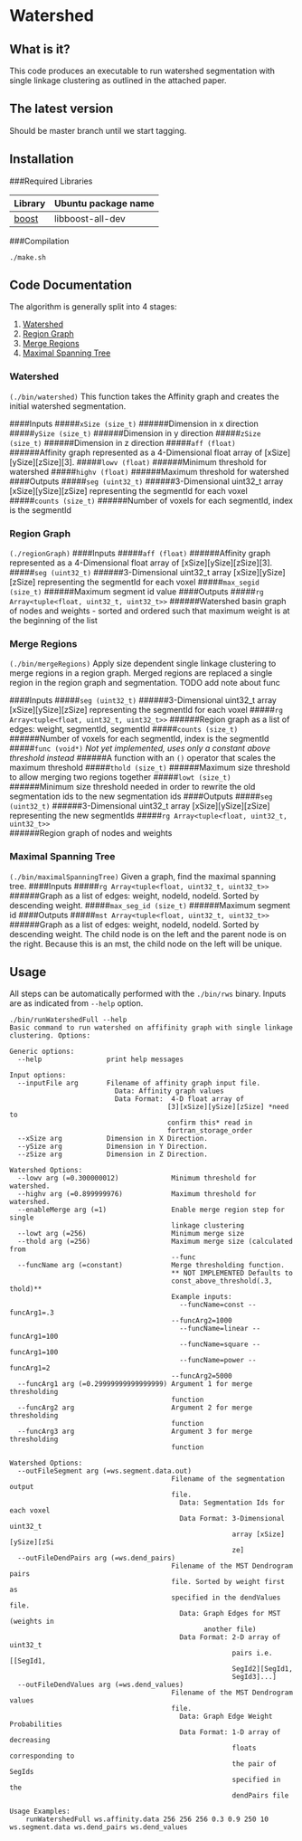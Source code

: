 Watershed
=======

What is it?
------------

This code produces an executable to run watershed segmentation with single linkage clustering as outlined in the attached paper.

The latest version
------------

Should be master branch until we start tagging.

Installation
------------

###Required Libraries

|Library|Ubuntu package name|
|-------|-------------------|
|[boost](http://www.boost.org/)|libboost-all-dev|
###Compilation
```
./make.sh
```

Code Documentation
------------

The algorithm is generally split into 4 stages:

1. [Watershed](#watershed)
1. [Region Graph](#region-graph)
1. [Merge Regions](#merge-regions)
1. [Maximal Spanning Tree](#maximal-spanning-tree)

### Watershed
`(./bin/watershed)`
This function takes the Affinity graph and creates the initial watershed segmentation.

####Inputs
#####`xSize (size_t)`
######Dimension in x direction
#####`ySize (size_t)`
######Dimension in y direction
#####`zSize (size_t)`
######Dimension in z direction
#####`aff (float)`
######Affinity graph represented as a 4-Dimensional float array of [xSize][ySize][zSize][3].
#####`lowv (float)`
######Minimum threshold for watershed
#####`highv (float)`
######Maximum threshold for watershed
####Outputs
#####`seg (uint32_t)`
######3-Dimensional uint32_t array [xSize][ySize][zSize] representing the segmentId for each voxel
#####`counts (size_t)`
######Number of voxels for each segmentId, index is the segmentId
      
### Region Graph
`(./regionGraph)`
####Inputs
#####`aff (float)`
######Affinity graph represented as a 4-Dimensional float array of [xSize][ySize][zSize][3].
#####`seg (uint32_t)`
######3-Dimensional uint32_t array [xSize][ySize][zSize] representing the segmentId for each voxel
#####`max_segid (size_t)`
######Maximum segment id value
####Outputs
#####`rg Array<tuple<float, uint32_t, uint32_t>>`
######Watershed basin graph of nodes and weights - sorted and ordered such that maximum weight is at the beginning of the list

### Merge Regions
`(./bin/mergeRegions)`
Apply size dependent single linkage clustering to merge regions in a region graph. Merged regions are replaced a single region in the region graph and segmentation. TODO add note about func

####Inputs
#####`seg (uint32_t)`
######3-Dimensional uint32_t array [xSize][ySize][zSize] representing the segmentId for each voxel
#####`rg Array<tuple<float, uint32_t, uint32_t>>` 
######Region graph as a list of edges: weight, segmentId, segmentId
#####`counts (size_t)`
######Number of voxels for each segmentId, index is the segmentId
#####`func (void*)` *Not yet implemented, uses only a constant above threshold instead*
######A function with an `()` operator that scales the maximum threshold 
#####`thold (size_t)`
######Maximum size threshold to allow merging two regions together
#####`lowt (size_t)`
######Minimum size threshold needed in order to rewrite the old segmentation ids to the new segmentation ids
####Outputs
#####`seg (uint32_t)` 
######3-Dimensional uint32_t array [xSize][ySize][zSize] representing the new segmentIds
#####`rg Array<tuple<float, uint32_t, uint32_t>>`  
######Region graph of nodes and weights

### Maximal Spanning Tree
`(./bin/maximalSpanningTree)`
Given a graph, find the maximal spanning tree.
####Inputs
#####`rg Array<tuple<float, uint32_t, uint32_t>>`
######Graph as a list of edges: weight, nodeId, nodeId.  Sorted by descending weight. 
#####`max_seg_id (size_t)`
######Maximum segment id
####Outputs
#####`mst Array<tuple<float, uint32_t, uint32_t>>`
######Graph as a list of edges: weight, nodeId, nodeId.  Sorted by descending weight. The child node is on the left and the parent node is on the right. Because this is an mst, the child node on the left will be unique.

Usage
-------
All steps can be automatically performed with the `./bin/rws` binary. Inputs are as indicated from `--help` option.
```
./bin/runWatershedFull --help
Basic command to run watershed on affifinity graph with single linkage clustering. Options:

Generic options:
  --help                print help messages

Input options:
  --inputFile arg       Filename of affinity graph input file.
                          Data: Affinity graph values
                          Data Format:  4-D float array of 
                                       [3][xSize][ySize][zSize] *need to 
                                       confirm this* read in 
                                       fortran_storage_order
  --xSize arg           Dimension in X Direction.
  --ySize arg           Dimension in Y Direction.
  --zSize arg           Dimension in Z Direction.

Watershed Options:
  --lowv arg (=0.300000012)             Minimum threshold for watershed.
  --highv arg (=0.899999976)            Maximum threshold for watershed.
  --enableMerge arg (=1)                Enable merge region step for single 
                                        linkage clustering
  --lowt arg (=256)                     Minimum merge size
  --thold arg (=256)                    Maximum merge size (calculated from 
                                        --func
  --funcName arg (=constant)            Merge thresholding function.
                                        ** NOT IMPLEMENTED Defaults to 
                                        const_above_threshold(.3, thold)**
                                        Example inputs:
                                          --funcName=const --funcArg1=.3 
                                        --funcArg2=1000
                                          --funcName=linear --funcArg1=100
                                          --funcName=square --funcArg1=100
                                          --funcName=power --funcArg1=2 
                                        --funcArg2=5000
  --funcArg1 arg (=0.29999999999999999) Argument 1 for merge thresholding 
                                        function
  --funcArg2 arg                        Argument 2 for merge thresholding 
                                        function
  --funcArg3 arg                        Argument 3 for merge thresholding 
                                        function

Watershed Options:
  --outFileSegment arg (=ws.segment.data.out)
                                        Filename of the segmentation output 
                                        file.
                                          Data: Segmentation Ids for each voxel
                                          Data Format: 3-Dimensional uint32_t 
                                                       array [xSize][ySize][zSi
                                                       ze] 
  --outFileDendPairs arg (=ws.dend_pairs)
                                        Filename of the MST Dendrogram pairs 
                                        file. Sorted by weight first as 
                                        specified in the dendValues file.
                                          Data: Graph Edges for MST (weights in
                                                another file)
                                          Data Format: 2-D array of uint32_t 
                                                       pairs i.e. [[SegId1, 
                                                       SegId2][SegId1, 
                                                       SegId3]...]
  --outFileDendValues arg (=ws.dend_values)
                                        Filename of the MST Dendrogram values 
                                        file.
                                          Data: Graph Edge Weight Probabilities
                                          Data Format: 1-D array of decreasing 
                                                       floats corresponding to 
                                                       the pair of SegIds 
                                                       specified in the 
                                                       dendPairs file

Usage Examples:
    runWatershedFull ws.affinity.data 256 256 256 0.3 0.9 250 10 ws.segment.data ws.dend_pairs ws.dend_values
```

